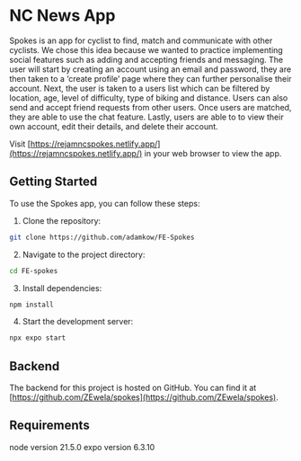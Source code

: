 # NC News App

Spokes is an app for cyclist to find, match and communicate with other cyclists. We chose this idea because we wanted to practice implementing social features such as adding and accepting friends and messaging. The user will start by creating an account using an email and password, they are then taken to a ‘create profile’ page where they can further personalise their account. Next, the user is taken to a users list which can be filtered by location, age, level of difficulty, type of biking and distance. Users can also send and accept friend requests from other users. Once users are matched, they are able to use the chat feature. Lastly, users are able to to view their own account, edit their details, and delete their account.

Visit [https://rejamncspokes.netlify.app/](https://rejamncspokes.netlify.app/) in your web browser to view the app.

## Getting Started

To use the Spokes app, you can follow these steps:

1. Clone the repository:

```sh
git clone https://github.com/adamkow/FE-Spokes
```

2. Navigate to the project directory:

```sh
cd FE-spokes
```

3. Install dependencies:

```sh
npm install
```

4. Start the development server:

```sh
npx expo start
```

## Backend

The backend for this project is hosted on GitHub. You can find it at [https://github.com/ZEwela/spokes](https://github.com/ZEwela/spokes).

## Requirements
node version 21.5.0
expo version 6.3.10

